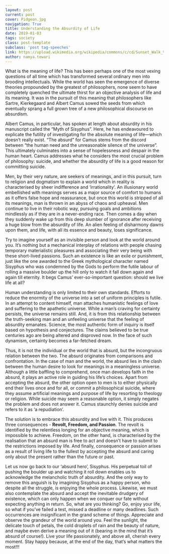 ```yaml
---
layout: post
current: post
cover: Pidgeon.jpg
navigation: True
title: Understanding the Absurdity of Life
date: 2019-01-03
tags: society
class: post-template
subclass: 'post tag-speeches'
link: https://upload.wikimedia.org/wikipedia/commons/c/cd/Sunset_Walk_%2873198759%29.jpeg
author: namya.tewari
---
```


What is the meaning of life? This has been perhaps one of the most vexing questions of all time which has transformed several ordinary men into brooding intellectuals. While the world has seen the emergence of diverse theories propounded by the greatest of philosophers, none seem to have completely quenched the ultimate thirst for an objective analysis of life and its meaning. It was in the pursuit of this meaning that philosophers like Sartre, Kierkegaard and Albert Camus sowed the seeds from which eventually sprang a full grown tree of a new philosophical discourse on absurdism.

Albert Camus, in particular, has spoken at length about absurdity in his manuscript called the “Myth of Sisyphus”. Here, he has endeavoured to explicate the futility of investigating for the absolute meaning of life—which doesn’t really exist. “The absurd” for Camus stems from the discord between “the human need and the unreasonable silence of the universe”. This ultimately culminates into a sense of hopelessness and despair in the human heart. Camus addresses what he considers the most crucial problem of philosophy: suicide, and whether the absurdity of life is a good reason for committing suicide.

Men, by their very nature, are seekers of meanings, and in this pursuit, turn to religion and dogmatism to explain a world which in reality is characterised by sheer indifference and ‘irrationality’. An illusionary world embellished with meanings serves as a major source of comfort to humans as it offers false hope and reassurance, but once this world is stripped of all its meanings, man is thrown in an abyss of chaos and upheaval. Men continue to live in their robotic way, pursuing goals and ambitions mindlessly as if they are in a never-ending race. Then comes a day when they suddenly wake up from this deep slumber of ignorance after receiving a huge blow from the absurdity of life. An alien feeling of disharmony dawns upon them, and life, with all its essence and beauty, loses significance.

Try to imagine yourself as an invisible person and look at the world around you. It’s nothing but a mechanical interplay of relations with people chasing temporary materialistic pleasures and associating their very being with these short-lived passions. Such an existence is like an exile or punishment, just like the one awarded to the Greek mythological character named Sisyphus who was condemned by the Gods to perform the futile labour of rolling a massive boulder up the hill only to watch it fall down again and again till eternity. It begs Camus’ ever-so-important question: should we live life at all?

Human understanding is only limited to their own standards. Efforts to reduce the enormity of the universe into a set of uniform principles is futile. In an attempt to content himself, man attaches humanistic feelings of love and suffering to the apathetic universe. While a man’s craving for certainty persists, the universe remains still. And, it is from this relationship between the truth-seeking man and an unfeeling universe that the feeling of absurdity emanates. Science, the most authentic form of inquiry is itself based on hypothesis and conjectures. The claims believed to be true centuries ago are being altered and disproved now. In the face of such dynamism, certainty becomes a far-fetched dream.

Thus, it is not the individual or the world that is absurd, but the incongruous relation between the two. The absurd originates from comparisons and confrontation. In the case of man and the world, the absurd lies in the clash between the human desire to look for meanings in a meaningless universe. Although a little baffling to comprehend, once man develops faith in the absurd, it plays an active role in guiding his life’s choices. Apart from accepting the absurd, the other option open to men is to either physically end their lives once and for all, or commit a philosophical suicide, where they assume artificial meanings and purpose of life by resorting to theology or religion. While suicide may seem a reasonable option, it simply negates the problem and does not answer it. Camus staunchly denies suicide and refers to it as ‘a repudiation’.

The solution is to embrace this absurdity and live with it. This produces three consequences - **Revolt, Freedom, and Passion**. The revolt is identified by the relentless longing for an objective meaning, which is impossible to achieve. Freedom, on the other hand, is characterised by the realisation that an absurd man is free to act and doesn’t have to submit to the restrictions imposed by life. And finally, consequence or passion arises as a result of living life to the fullest by accepting the absurd and caring only about the present rather than the future or past.

Let us now go back to our ‘absurd hero’, Sisyphus. His perpetual toil of pushing the boulder up and watching it roll down enables us to acknowledge the melancholic truth of absurdity. And the only way to remove this anguish is by imagining Sisyphus as a happy person, who despite all the struggle, is enjoying the whole process. Likewise, we must also contemplate the absurd and accept the inevitable drudgery of existence, which can only happen when we conquer our fate without expecting anything in return. So, what are you thinking? Go, enjoy your life, so what if you’ve failed a test, missed a deadline or many deadlines. Such occurrences are insignificant in the grand scheme of things. Appreciate and observe the grandeur of the world around you. Feel the sunlight, the delicate touch of petals, the cold droplets of rain and the beauty of nature, and maybe even derive a meaning out of it (bearing in the mind that it’s absurd of course!). Live your life passionately, and above all, cherish every moment. Stay happy because, at the end of the day, that’s what matters the most!!!
